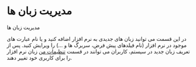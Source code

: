 # مدیریت زبان ها    

مدیریت زبان ها

در این قسمت می توانید زبان های جدیدی به نرم افزار اضافه کنید و یا نام عبارت های موجود در نرم افزار (نام فیلدهای پیش فرض، سربرگ ها و ...) را ویرایش کنید. پس از تعریف زبان جدید در سیستم، کاربران می توانند در قسمت [تنظیمات من](../Home/MySetting.md) زبان نرم افزار را برای کاربری خود تغییر دهند.